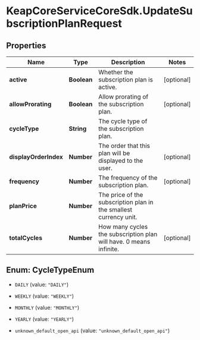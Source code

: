 # KeapCoreServiceCoreSdk.UpdateSubscriptionPlanRequest

## Properties

Name | Type | Description | Notes
------------ | ------------- | ------------- | -------------
**active** | **Boolean** | Whether the subscription plan is active. | [optional] 
**allowProrating** | **Boolean** | Allow prorating of the subscription plan. | [optional] 
**cycleType** | **String** | The cycle type of the subscription plan. | 
**displayOrderIndex** | **Number** | The order that this plan will be displayed to the user. | [optional] 
**frequency** | **Number** | The frequency of the subscription plan. | [optional] 
**planPrice** | **Number** | The price of the subscription plan in the smallest currency unit. | 
**totalCycles** | **Number** | How many cycles the subscription plan will have.  0 means infinite. | [optional] 



## Enum: CycleTypeEnum


* `DAILY` (value: `"DAILY"`)

* `WEEKLY` (value: `"WEEKLY"`)

* `MONTHLY` (value: `"MONTHLY"`)

* `YEARLY` (value: `"YEARLY"`)

* `unknown_default_open_api` (value: `"unknown_default_open_api"`)




